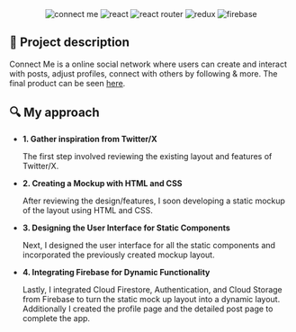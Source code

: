 <div align="center">
  <img src="https://i.ibb.co/hWvMn6c/Connect-Me-Github-Repo-Banner.png" alt="connect me"/>
  <img src="https://img.shields.io/badge/react-%2320232a.svg?style=for-the-badge&logo=react&logoColor=%2361DAFB" alt="react"/>
  <img src="https://img.shields.io/badge/React_Router-CA4245?style=for-the-badge&logo=react-router&logoColor=white" alt="react router"/>
  <img src="https://img.shields.io/badge/Redux-764ABC?style=for-the-badge&logo=redux&logoColor=fff" alt="redux"/>
  <img src="https://img.shields.io/badge/firebase-%23039BE5.svg?style=for-the-badge&logo=firebase" alt="firebase"/>
</div>
<h2>📜 Project description</h2>
<p>Connect Me is a online social network where users can create and interact with posts, adjust profiles, connect with others by following & more. The final product can be seen <a href="https://app-connectme.netlify.app">here</a>.</p>
<h2>🔍 My approach</h2>
<ul>
  <li><strong>1. Gather inspiration from Twitter/X</strong></li>
  <p>The first step involved reviewing the existing layout and features of Twitter/X.</p>
  <li><strong>2. Creating a Mockup with HTML and CSS</strong></li>
  <p>After reviewing the design/features, I soon developing a static mockup of the layout using HTML and CSS.</p>
  <li><strong>3. Designing the User Interface for Static Components</strong></li>
  <p>Next, I designed the user interface for all the static components and incorporated the previously created mockup layout.</p>
  <li><strong>4. Integrating Firebase for Dynamic Functionality</strong></li>
  <p>Lastly, I integrated Cloud Firestore, Authentication, and Cloud Storage from Firebase to turn the static mock up layout into a dynamic layout. Additionally I created the profile page and the detailed post page to complete the app.</p>
</ul>
